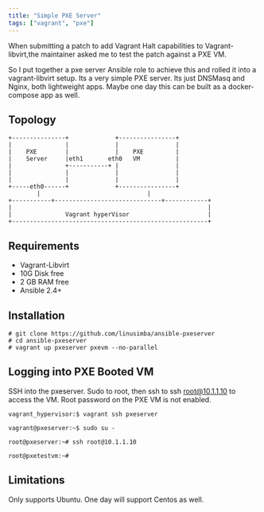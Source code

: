 ```yaml
---
title: "Simple PXE Server"
tags: ["vagrant", "pxe"]
---
```


When submitting a patch to add Vagrant Halt capabilities to Vagrant-libvirt,the maintainer asked me to test the patch against a PXE VM.

So I put together a pxe server Ansible role to achieve this and rolled it into a vagrant-libvirt setup. Its a very simple PXE server. Its just DNSMasq and Nginx, both lightweight apps. Maybe one day this can be built as a docker-compose app as well.

## Topology

```
+---------------+             +----------------+
|               |             |                |
|    PXE        |             |    PXE         |
|    Server     |eth1       eth0   VM          |
|               +-----------+ |                |
|               |             |                |
|               |             |                |
+-----eth0------+             +----------------+
        |                              |
+-----------+------------------------------+------------+
|                                                       |
|               Vagrant hyperVisor                      |
+-------------------------------------------------------+

```

## Requirements

* Vagrant-Libvirt
* 10G Disk free
* 2 GB RAM free
* Ansible 2.4+

## Installation

```
# git clone https://github.com/linusimba/ansible-pxeserver
# cd ansible-pxeserver
# vagrant up pxeserver pxevm --no-parallel
```

## Logging into PXE Booted VM

SSH into the pxeserver. Sudo to root, then ssh to ssh root@10.1.1.10 to access the VM. Root password on the PXE VM is not enabled.

```
vagrant_hypervisor:$ vagrant ssh pxeserver

vagrant@pxeserver:~$ sudo su -

root@pxeserver:~# ssh root@10.1.1.10

root@pxetestvm:~#
```

## Limitations

Only supports Ubuntu. One day will support Centos as well.
